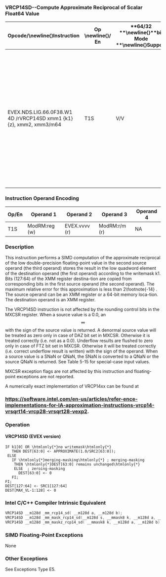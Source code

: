 ### VRCP14SD--Compute Approximate Reciprocal of Scalar Float64 Value


|**Opcode/**\newline{}**Instruction**|**Op **\newline{}**/ En**|**64/32 **\newline{}**bit Mode **\newline{}**Support**|**CPUID **\newline{}**Feature **\newline{}**Flag**|**Description**|
|------------------------------------|-------------------------|------------------------------------------------------|--------------------------------------------------|---------------|
|EVEX.NDS.LIG.66.0F38.W1 4D /rVRCP14SD xmm1 {k1}{z}, xmm2, xmm3/m64|T1S|V/V|AVX512F|Computes the approximate reciprocal of the scalar double-precision floating-point value in xmm3/m64 and stores the result in xmm1 using writemask k1. Also, upper double-precision floating-point value (bits[127:64]) from xmm2 is copied to xmm1[127:64]. |
### Instruction Operand Encoding


|Op/En|Operand 1|Operand 2|Operand 3|Operand 4|
|-----|---------|---------|---------|---------|
|T1S|ModRM:reg (w)|EVEX.vvvv (r)|ModRM:r/m (r)|NA|
### Description


This instruction performs a SIMD computation of the approximate reciprocal of the low double-precision floating-point value in the second source operand (the third operand) stores the result in the low quadword element of the destination operand (the first operand) according to the writemask k1. Bits (127:64) of the XMM register destina-tion are copied from corresponding bits in the first source operand (the second operand). The maximum relative error for this approximation is less than 2\footnote{-14} . The source operand can be an XMM register or a 64-bit memory loca-tion. The destination operand is an XMM register.

The VRCP14SD instruction is not affected by the rounding control bits in the MXCSR register. When a source value is a 0.0, an $$\infty$$ with the sign of the source value is returned. A denormal source value will be treated as zero only in case of DAZ bit set in MXCSR. Otherwise it is treated correctly (i.e. not as a 0.0). Underflow results are flushed to zero only in case of FTZ bit set in MXCSR. Otherwise it will be treated correctly (i.e. correct underflow result is written) with the sign of the operand. When a source value is a SNaN or QNaN, the SNaN is converted to a QNaN or the source QNaN is returned. See Table 5-15 for special-case input values.

MXCSR exception flags are not affected by this instruction and floating-point exceptions are not reported.

A numerically exact implementation of VRCP14xx can be found at 

###                              https://software.intel.com/en-us/articles/refer-ence-implementations-for-IA-approximation-instructions-vrcp14-vrsqrt14-vrcp28-vrsqrt28-vexp2.

### Operation
#### VRCP14SD (EVEX version)
```info-verb
IF k1[0] OR \htmlonly{*}no writemask\htmlonly{*}
   THEN DEST[63:0]  <- APPROXIMATE(1.0/SRC2[63:0]);
 ELSE 
   IF \htmlonly{*}merging-masking\htmlonly{*} ; merging-masking
    THEN \htmlonly{*}DEST[63:0] remains unchanged\htmlonly{*}
    ELSE  ; zeroing-masking
      DEST[63:0] <-  0
   FI;
FI;
DEST[127:64]  <- SRC1[127:64]
DEST[MAX_VL-1:128]  <- 0
```

### Intel C/C++ Compiler Intrinsic Equivalent

```cpp
VRCP14SD __m128d _mm_rcp14_sd( __m128d a, __m128d b);
VRCP14SD __m128d _mm_mask_rcp14_sd(__m128d s, __mmask8 k, __m128d a, __m128d b);
VRCP14SD __m128d _mm_maskz_rcp14_sd( __mmask8 k, __m128d a, __m128d b);
```
### SIMD Floating-Point Exceptions


None

### Other Exceptions


See Exceptions Type E5.

